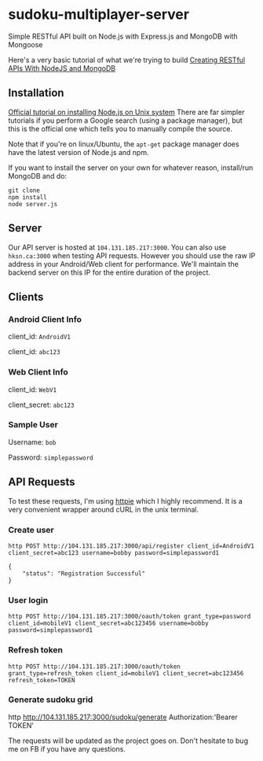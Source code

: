 # sudoku-multiplayer-server
Simple RESTful API built on Node.js with Express.js and MongoDB with Mongoose

Here's a very basic tutorial of what we're trying to build [Creating RESTful APIs With NodeJS and MongoDB](http://adrianmejia.com/blog/2014/10/01/creating-a-restful-api-tutorial-with-nodejs-and-mongodb/)

## Installation 
[Official tutorial on installing Node.js on Unix system](http://www.joyent.com/blog/installing-node-and-npm/)
There are far simpler tutorials if you perform a Google search (using a package manager), but this is the official one which tells you to manually compile the source.

Note that if you're on linux/Ubuntu, the `apt-get` package manager does have the latest version of Node.js and npm.

If you want to install the server on your own for whatever reason, install/run MongoDB and do:

```
git clone
npm install
node server.js
```

## Server

Our API server is hosted at `104.131.185.217:3000`. You can also use `hksn.ca:3000` when testing API requests. However you should use the raw IP address in your Android/Web client for performance. We'll maintain the backend server on this IP for the entire duration of the project.

## Clients

### Android Client Info

client_id: `AndroidV1`

client_id: `abc123`

### Web Client Info

client_id: `WebV1`

client_secret: `abc123`

### Sample User

Username: `bob`

Password: `simplepassword`

## API Requests

To test these requests, I'm using [httpie](https://github.com/jakubroztocil/httpie) which I highly recommend. It is a very convenient wrapper around cURL in the unix terminal.

### Create user
`http POST http://104.131.185.217:3000/api/register client_id=AndroidV1 client_secret=abc123 username=bobby password=simplepassword1`

```
{
    "status": "Registration Successful"
}
```

### User login
`http POST http://104.131.185.217:3000/oauth/token grant_type=password client_id=mobileV1 client_secret=abc123456 username=bobby password=simplepassword1`

### Refresh token
`http POST http://104.131.185.217:3000/oauth/token grant_type=refresh_token client_id=mobileV1 client_secret=abc123456 refresh_token=TOKEN`

### Generate sudoku grid
http http://104.131.185.217:3000/sudoku/generate Authorization:'Bearer TOKEN'

The requests will be updated as the project goes on. Don't hesitate to bug me on FB if you have any questions.
